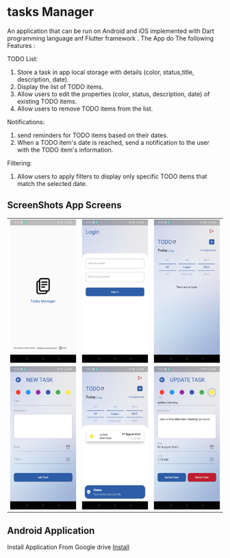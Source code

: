 # tasks Manager

An application that can be run on Android and iOS implemented with Dart programming language anf Flutter framework .
The App do The following Features :

TODO List:

1. Store a task in app local storage with details (color, status,title, description, date).
2. Display the list of TODO items.
3. Allow users to edit the properties (color, status, description, date) of existing TODO items.
4. Allow users to remove TODO items from the list.

Notifications:

1. send reminders for TODO items based on their dates.
2. When a TODO item's date is reached, send a notification to the user with the TODO item's information.

Filtering:

1. Allow users to apply filters to display only specific TODO items that match the selected date.


## ScreenShots App Screens

<table>
    <tr>
        <td><img src="assets/screenshots/splash_screenshot.jpg" width="300" /></td>
        <td><img src="assets/screenshots/login_screenshot.jpg" width="300" /></td>
        <td><img src="assets/screenshots/home_screenshot.jpg" width="300" /></td>
    </tr>
    <tr>
        <td><img src="assets/screenshots/new_task_screenshot.jpg" width="300" /></td>
        <td><img src="assets/screenshots/todo_screenshot.jpg" width="300" /></td>
        <td><img src="assets/screenshots/update_screenshot.jpg" width="300" /></td>
    </tr>
</table>


## Android Application

Install Application From Google drive [Install](https://drive.google.com/file/d/1-i7gP_8OjiHT0Qe0INAxpqiaj4_Z3zyY/view?usp=sharing)



